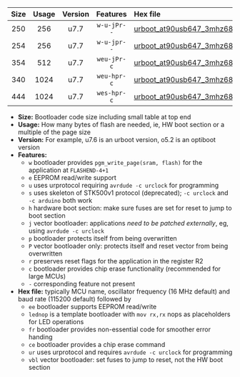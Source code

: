 |Size|Usage|Version|Features|Hex file|
|:-:|:-:|:-:|:-:|:--|
|250|256|u7.7|`w-u-jPr--`|[urboot_at90usb647_3mhz6864_57600bps_lednop_ur_vbl.hex](https://raw.githubusercontent.com/stefanrueger/urboot.hex/main/mcus/at90usb647/fcpu_3mhz6864/57600_bps/urboot_at90usb647_3mhz6864_57600bps_lednop_ur_vbl.hex)|
|254|256|u7.7|`w-u-jpr--`|[urboot_at90usb647_3mhz6864_57600bps_lednop_fr_ur_vbl.hex](https://raw.githubusercontent.com/stefanrueger/urboot.hex/main/mcus/at90usb647/fcpu_3mhz6864/57600_bps/urboot_at90usb647_3mhz6864_57600bps_lednop_fr_ur_vbl.hex)|
|354|512|u7.7|`weu-jPr-c`|[urboot_at90usb647_3mhz6864_57600bps_ee_lednop_fr_ce_ur_vbl.hex](https://raw.githubusercontent.com/stefanrueger/urboot.hex/main/mcus/at90usb647/fcpu_3mhz6864/57600_bps/urboot_at90usb647_3mhz6864_57600bps_ee_lednop_fr_ce_ur_vbl.hex)|
|340|1024|u7.7|`weu-hpr-c`|[urboot_at90usb647_3mhz6864_57600bps_ee_lednop_fr_ce_ur.hex](https://raw.githubusercontent.com/stefanrueger/urboot.hex/main/mcus/at90usb647/fcpu_3mhz6864/57600_bps/urboot_at90usb647_3mhz6864_57600bps_ee_lednop_fr_ce_ur.hex)|
|444|1024|u7.7|`wes-hpr-c`|[urboot_at90usb647_3mhz6864_57600bps_ee_lednop_fr_ce.hex](https://raw.githubusercontent.com/stefanrueger/urboot.hex/main/mcus/at90usb647/fcpu_3mhz6864/57600_bps/urboot_at90usb647_3mhz6864_57600bps_ee_lednop_fr_ce.hex)|

- **Size:** Bootloader code size including small table at top end
- **Usage:** How many bytes of flash are needed, ie, HW boot section or a multiple of the page size
- **Version:** For example, u7.6 is an urboot version, o5.2 is an optiboot version
- **Features:**
  + `w` bootloader provides `pgm_write_page(sram, flash)` for the application at `FLASHEND-4+1`
  + `e` EEPROM read/write support
  + `u` uses urprotocol requiring `avrdude -c urclock` for programming
  + `s` uses skeleton of STK500v1 protocol (deprecated); `-c urclock` and `-c arduino` both work
  + `h` hardware boot section: make sure fuses are set for reset to jump to boot section
  + `j` vector bootloader: applications *need to be patched externally*, eg, using `avrdude -c urclock`
  + `p` bootloader protects itself from being overwritten
  + `P` vector bootloader only: protects itself and reset vector from being overwritten
  + `r` preserves reset flags for the application in the register R2
  + `c` bootloader provides chip erase functionality (recommended for large MCUs)
  + `-` corresponding feature not present
- **Hex file:** typically MCU name, oscillator frequency (16 MHz default) and baud rate (115200 default) followed by
  + `ee` bootloader supports EEPROM read/write
  + `lednop` is a template bootloader with `mov rx,rx` nops as placeholders for LED operations
  + `fr` bootloader provides non-essential code for smoother error handing
  + `ce` bootloader provides a chip erase command
  + `ur` uses urprotocol and requires `avrdude -c urclock` for programming
  + `vbl` vector bootloader: set fuses to jump to reset, not the HW boot section
